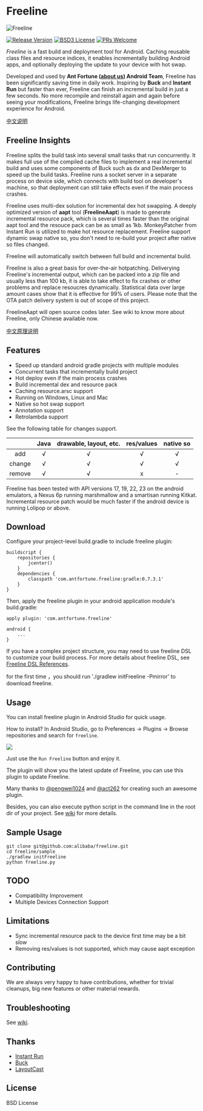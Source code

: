 # Freeline

![Freeline](http://ww4.sinaimg.cn/large/006tNc79gw1f6ooza8pkuj30h804gjrk.jpg)

[![Release Version](https://img.shields.io/badge/release-0.7.3.1-red.svg)](https://github.com/alibaba/freeline/releases) [![BSD3 License](https://img.shields.io/badge/license-BSD3-blue.svg)](https://github.com/alibaba/freeline/blob/master/LICENSE) [![PRs Welcome](https://img.shields.io/badge/PRs-welcome-brightgreen.svg)](https://github.com/alibaba/freeline/pulls)

*Freeline* is a fast build and deployment tool for Android. Caching reusable class files and resource indices, it enables incrementally building Android apps, and optionally deploying the update to your device with hot swap.

Developed and used by **Ant Fortune ([about us](https://www.antfortune.com/ "about us")) Android Team**, Freeline has been significantly saving time in daily work. Inspiring by **Buck** and **Instant Run** but faster than ever, Freeline can finish an incremental build in just a few seconds. No more recompile and reinstall again and again before seeing your modifications, Freeline brings life-changing development experience for Android.

[中文说明](README-zh.md)

## Freeline Insights
Freeline splits the build task into several small tasks that run concurrently. It makes full use of the compiled cache files to implement a real incremental build and uses some components of Buck such as dx and DexMerger to speed up the build tasks. Freeline runs a socket server in a separate process on device side, which connects with build tool on developer's machine, so that deployment can still take effects even if the main process crashes.

Freeline uses multi-dex solution for incremental dex hot swapping. A deeply optimized version of **aapt** tool (**FreelineAapt**) is made to generate incremental resource pack, which is several times faster than the original aapt tool and the resouce pack can be as small as 1kb. MonkeyPatcher from Instant Run is utilized to make hot resource replacement. Freeline support dynamic swap native so, you don't need to re-build your project after native so files changed. 

Freeline will automatically switch between full build and incremental build.

Freeline is also a great basis for over-the-air hotpatching. Deliverying Freeline's incremental output, which can be packed into a zip file and usually less than 100 kb, it is able to take effect to fix crashes or other problems and replace resoucres dynamically. Statistical data over large amount cases show that it is effective for 99% of users. Please note that the OTA patch delivery system is out of scope of this project.

FreelineAapt will open source codes later. See wiki to know more about Freeline, only Chinese available now.

[中文原理说明](https://yq.aliyun.com/articles/59122?spm=5176.8091938.0.0.1Bw3mU)

## Features
- Speed up standard android gradle projects with multiple modules
- Concurrent tasks that incrementally build project
- Hot deploy even if the main process crashes
- Build incremental dex and resource pack
- Caching resource.arsc support
- Running on Windows, Linux and Mac
- Native so hot swap support
- Annotation support
- Retrolambda support

See the following table for changes support.

|| Java | drawable, layout, etc. | res/values | native so|
|:-----:|:----:|:----:|:----:|:----:|
| add    | √    | √    |√ |   √   |     
| change    | √    |  √   |√ |   √   | 
| remove   | √    |   √  |x|   -   | 


Freeline has been tested with API versions 17, 19, 22, 23 on the android emulators, a Nexus 6p running marshmallow and a smartisan running Kitkat. Incremental resource patch would be much faster if the android device is running Lolipop or above.

## Download
Configure your project-level build.gradle to include freeline plugin:

````Gradle
buildscript {
    repositories {
        jcenter()
    }
    dependencies {
        classpath 'com.antfortune.freeline:gradle:0.7.3.1'
    }
}
````
Then, apply the freeline plugin in your android application module's build.gradle:

````Gradle
apply plugin: 'com.antfortune.freeline'

android {
    ...
}
````

If you have a complex project structure, you may need to use freeline DSL to customize your build process. For more details about freeline DSL, see [Freeline DSL References](https://github.com/alibaba/freeline/wiki/Freeline-DSL-References).

for the first time ，you should run './gradlew initFreeline -Pmirror' to download freeline.


## Usage
You can install freeline plugin in Android Studio for quick usage.

How to install? In Android Studio, go to Preferences → Plugins → Browse repositories and search for `freeline`.

![](http://ww4.sinaimg.cn/large/65e4f1e6gw1f82eknaeudj20tk01omxe.jpg)

Just use the `Run Freeline` button and enjoy it.

The plugin will show you the latest update of Freeline, you can use this plugin to update Freeline.

Many thanks to [@pengwei1024](https://github.com/pengwei1024) and [@act262](https://github.com/act262) for creating such an awesome plugin.

Besides, you can also execute python script in the command line in the root dir of your project. See [wiki](https://github.com/alibaba/freeline/wiki/Freeline-CLI-Usage) for more details.


## Sample Usage
````
git clone git@github.com:alibaba/freeline.git
cd freeline/sample
./gradlew initFreeline
python freeline.py
````

## TODO
- Compatibility Improvement
- Multiple Devices Connection Support

## Limitations
- Sync incremental resource pack to the device first time may be a bit slow
- Removing res/values is not supported, which may cause aapt exception

## Contributing
We are always very happy to have contributions, whether for trivial cleanups, big new features or other material rewards.

## Troubleshooting
See [wiki](https://github.com/alibaba/freeline/wiki/%E5%B8%B8%E8%A7%81%E9%97%AE%E9%A2%98).

## Thanks
- [Instant Run](https://developer.android.com/studio/run/index.html#instant-run)
- [Buck](https://github.com/facebook/buck)
- [LayoutCast](https://github.com/mmin18/LayoutCast)

## License
BSD License







